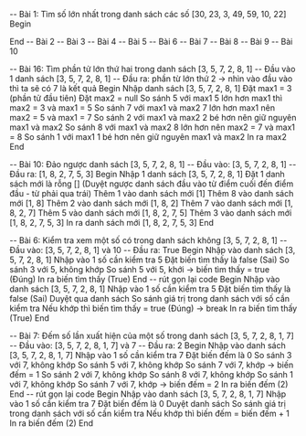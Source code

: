 
-- Bài 1: Tìm số lớn nhất trong danh sách các số [30, 23, 3, 49,  59, 10, 22]
Begin


End
-- Bài 2
-- Bài 3
-- Bài 4
-- Bài 5
-- Bài 6
-- Bài 7
-- Bài 8
-- Bài 9
-- Bài 10


-- Bài 16: Tìm phần tử lớn thứ hai trong danh sách [3, 5, 7, 2, 8, 1]
-- Đầu vào 1 danh sách  [3, 5, 7, 2, 8, 1]
-- Đầu ra: phần từ lớn thứ 2 -> nhìn vào đầu vào thì ta sẽ có 7 là kết quả 
Begin 
    Nhập danh sách [3, 5, 7, 2, 8, 1]
    Đặt max1 = 3 (phần tử đầu tiên)
    Đặt max2 = null
    So sánh 5 với max1
        5 lớn hơn max1 thì max2 = 3 và max1 = 5
    So sánh 7 với max1 và max2
        7 lớn hơn max1 nên max2 = 5 và max1 = 7
    So sánh 2 với max1 và max2
        2 bé hơn nên giữ nguyên max1 và max2
    So sánh 8 với max1 và max2
        8 lớn hơn nên max2 = 7 và max1 = 8
    So sánh 1 với max1
        1 bé hơn nên giữ nguyên max1 và max2
    In ra max2
End
        
    
-- Bài 10: Đảo ngược danh sách [3, 5, 7, 2, 8, 1]
-- Đầu vào: [3, 5, 7, 2, 8, 1]
-- Đầu ra: [1, 8, 2, 7, 5, 3]
Begin
    Nhập 1 danh sách [3, 5, 7, 2, 8, 1]
    Đặt 1 danh sách mới là rỗng []
    (Duyệt ngược danh sách đầu vào từ điểm cuối đến điểm đầu - từ phải qua trái)
    Thêm 1 vào danh sách mới [1]
    Thêm 8 vào danh sách mới [1, 8]
    Thêm 2 vào danh sách mới [1, 8, 2]
    Thêm 7 vào danh sách mới [1, 8, 2, 7]
    Thêm 5 vào danh sách mới [1, 8, 2, 7, 5]
    Thêm 3 vào danh sách mới [1, 8, 2, 7, 5, 3]
    In ra danh sách mới [1, 8, 2, 7, 5, 3]
End

-- Bài 6: Kiểm tra xem một số có trong danh sách không [3, 5, 7, 2, 8, 1]
-- Đầu vào: [3, 5, 7, 2, 8, 1] và 10
-- Đầu ra: True
Begin
    Nhập vào danh sách [3, 5, 7, 2, 8, 1]
    Nhập vào 1 số cần kiểm tra 5
    Đặt biến tìm thấy là false (Sai)
    So sánh 3 với 5, không khớp
    So sánh 5 với 5, khới -> biến tìm thấy = true (Đúng)
    In ra biến tìm thấy (True)
End
-- rút gọn lại code
Begin
    Nhập vào danh sách [3, 5, 7, 2, 8, 1]
    Nhập vào 1 số cần kiểm tra 5
    Đặt biến tìm thấy là false (Sai)
    Duyệt qua danh sách
        So sánh giá trị trong danh sách với số cần kiểm tra
            Nếu khớp thì biến tìm thấy = true (Đúng) -> break
    In ra biến tìm thấy (True)
End


-- Bài 7: Đếm số lần xuất hiện của một số trong danh sách [3, 5, 7, 2, 8, 1, 7]
-- Đầu vào: [3, 5, 7, 2, 8, 1, 7] và 7
-- Đầu ra: 2
Begin
    Nhập vào danh sách [3, 5, 7, 2, 8, 1, 7]
    Nhập vào 1 số cần kiểm tra 7
    Đặt biến đếm là 0
    So sánh 3 với 7, không khớp
    So sánh 5 với 7, không khớp
    So sánh 7 với 7, khớp -> biến đếm = 1
    So sánh 2 với 7, không khớp
    So sánh 8 với 7, không khớp
    So sánh 1 với 7, không khớp
    So sánh 7 với 7, khớp -> biến đếm = 2
    In ra biến đếm (2)
End
-- rút gọn lại code
Begin
    Nhập vào danh sách [3, 5, 7, 2, 8, 1, 7]
    Nhập vào 1 số cần kiểm tra 7
    Đặt biến đếm là 0
    Duyệt danh sách
        So sánh giá trị trong danh sách với số cần kiểm tra
            Nếu khớp thì biến đếm = biến đếm + 1
    In ra biến đếm (2)
End
